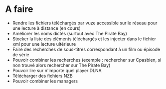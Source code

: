 # A faire

- Rendre les fichiers téléchargés par vuze accessible sur le réseau pour une lecture à distance (en cours)
- Améliorer les noms dictés (surtout avec The Pirate Bay)
- Stocker la liste des éléments téléchargés et les injecter dans le fichier xml pour une lecture ultérieure
- Faire des recherches de sous-titres correspondant à un film ou épisode de série
- Pouvoir combiner les recherches (exemple : rechercher sur Cpasbien, si non trouvé alors rechercher sur The Pirate Bay)
- Pouvoir lire sur n'importe quel player DLNA
- Télécharger des fichiers NZB
- Pouvoir combiner les managers
